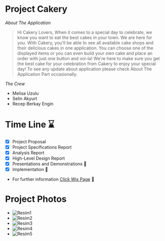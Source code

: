 # Project Cakery

*About The Application*
> Hi Cakery Lovers, When it comes to a special day to celebrate, we know you want to eat the best cakes in your town. We are here for you. With Cakery, you'll be able to see all available cake shops and their delicious cakes in one application. You can choose one of the displayed items or you can even build your own cake and place an order with just one button and voi-la!  We're here to make sure you get the best cake for your celebration from Cakery to enjoy your special day! To see any update about application please check About The Application Part occasionally.

*The Crew*
- Melisa Uzulu
- Selin Akyurt
- Recep Berkay Engin

# Time Line ⌛
- [x] Project Proposal
- [x] Project Specifications Report
- [x] Analysis Report
- [x] High-Level Design Report
- [x] Presentations and Demonstrations 🎉
- [x] Implementation 📱
- For further information [Click Wix Page](https://oursitetedu.wixsite.com/cakeryapp) 🎂
  
# Project Photos

- ![Resim1](https://github.com/berkayyengin/Project-Cakery/assets/112322025/7582f68d-3ae5-46b6-a8d7-3be3d23a98c2)
- ![Resim2](https://github.com/berkayyengin/Project-Cakery/assets/112322025/7ae35251-4a63-4245-b473-0dc9c9b33d43)
- ![Resim3](https://github.com/berkayyengin/Project-Cakery/assets/112322025/4904ef63-e239-446e-8d86-f643befb2122)
- ![Resim4](https://github.com/berkayyengin/Project-Cakery/assets/112322025/48aa0b2c-4e61-41f5-98b0-daf945114dc5)
- ![Resim5](https://github.com/berkayyengin/Project-Cakery/assets/112322025/68c57dfc-c9fb-4ef8-a546-73f4c3d9f734)


